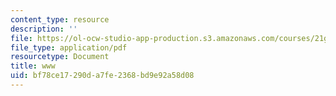 ```yaml
---
content_type: resource
description: ''
file: https://ol-ocw-studio-app-production.s3.amazonaws.com/courses/21g-114-chinese-vi-streamlined-spring-2005/bf78ce17290da7fe2368bd9e92a58d08_MIT21G_114S05_3_10f.pdf
file_type: application/pdf
resourcetype: Document
title: www
uid: bf78ce17-290d-a7fe-2368-bd9e92a58d08
---
```

